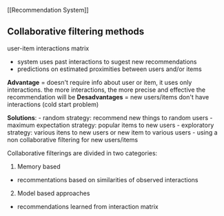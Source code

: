 [[Recommendation System]]

## Collaborative filtering methods
user-item interactions matrix
- system uses past interactions to sugest new recommendations
- predictions on estimated proximities between users and/or items

**Advantage** = doesn't require info about user or item, it uses only interactions. the more interactions, the more precise and effective the recommendation will be
**Desadvantages** = new users/items don't have interactions (cold start problem)

**Solutions**:
	- random strategy: recommend new things to random users
	- maximum expectation strategy: popular items to new users
	- exploratory strategy: various itens to new users or new item to various users
	- using a non collaborative filtering for new users/items

Collaborative filterings are divided in two categories:

1) Memory based
- recommentations based on similarities of observed interactions

2) Model based approaches
- recommendations learned from interaction matrix





